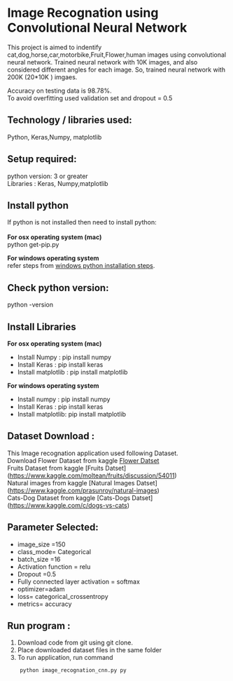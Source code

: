 # Image Recognation using Convolutional Neural Network

This project is aimed to indentify cat,dog,horse,car,motorbike,Fruit,Flower,human images using convolutional neural network.
Trained neural network with 10K images, and also considered different angles for each image. So, trained neural network with 200K (20*10K ) imgaes.<br />

Accuracy on testing data is 98.78%.<br />
To avoid overfitting used validation set and dropout = 0.5<br />


## Technology / libraries used: <br />
Python, Keras,Numpy, matplotlib

## Setup required:<br />
python version: 3 or greater<br />
Libraries : Keras, Numpy,matplotlib


## Install python <br />
If python is not installed then need to install python:<br />
<br />
**For  osx operating system (mac)**<br />
	python get-pip.py 

**For windows operating system**<br />
	refer steps from [windows python installation steps](https://docs.python.org/3/using/windows.html).<br />
	

## Check python version:
python -version<br />


## Install Libraries<br /> 

**For  osx operating system (mac)**<br />
* Install Numpy : pip install numpy<br />
* Install  Keras : pip install keras<br />
* Install  matplotlib : pip install matplotlib<br />


**For windows operating system**<br />
* Install numpy : pip install numpy<br />
* Install Keras : pip install keras<br />
* Install  matplotlib: pip install matplotlib<br />


## Dataset Download :<br />
This Image recognation application used following Dataset.<br />
Download Flower Dataset from kaggle [Flower Datset](https://www.kaggle.com/alxmamaev/flowers-recognition)<br />
         Fruits Dataset from kaggle [Fruits Datset] (https://www.kaggle.com/moltean/fruits/discussion/54011)<br />
         Natural images from kaggle [Natural Images Datset] (https://www.kaggle.com/prasunroy/natural-images)<br />
         Cats-Dog Dataset from kaggle [Cats-Dogs Datset] (https://www.kaggle.com/c/dogs-vs-cats)<br />

## Parameter Selected:<br />
* image_size =150<br />
* class_mode= Categorical<br />
* batch_size =16<br />
* Activation function = relu<br />
* Dropout =0.5<br />
* Fully connected layer activation = softmax<br />
* optimizer=adam<br />
* loss= categorical_crossentropy<br />
* metrics= accuracy<br />

## Run program : <br />
1. Download code from git  using  git clone.
2. Place downloaded dataset files in the same folder
3. To run application, run command 
```
	python image_recognation_cnn.py py
```

